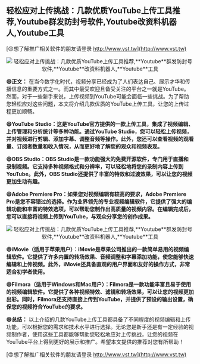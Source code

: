 ## **轻松应对上传挑战：几款优质YouTube上传工具推荐,**Youtube**群发防封号软件,**Youtube**改资料机器人,**Youtube**工具**

[😍想了解推广相关软件的朋友请登录 http://www.vst.tw](http://www.vst.tw)

 <center><img src="https://vst.tw/MP4/tuiguang/png/6.png" alt="轻松应对上传挑战：几款优质YouTube上传工具推荐,**Youtube**群发防封号软件,**Youtube**改资料机器人,**Youtube**工具"></center>

**😄正文：**
在当今数字化时代，视频分享已经成为了人们表达自己、展示才华和传播信息的重要方式之一。而其中最受欢迎且备受关注的平台之一就是YouTube。然而，对于一些新手来说，上传视频到YouTube可能会面临一些挑战。为了帮助您轻松应对这些问题，本文将介绍几款优质的YouTube上传工具，让您的上传过程更加顺畅。

**😄YouTube Studio：这是YouTube官方提供的一款上传工具，集成了视频编辑、上传管理和分析统计等多种功能。通过YouTube Studio，您可以轻松上传视频，并对视频进行剪辑、添加字幕、调整音频等操作。此外，您还可以查看视频的观看量、订阅者数量和收入情况，从而更好地了解您的观众和视频表现。**

**😄OBS Studio：OBS Studio是一款功能强大的免费开源软件，专门用于直播和录制视频。它支持多种视频格式和分辨率，可以轻松地将您的录制内容上传到YouTube。此外，OBS Studio还提供了丰富的特效和过渡效果，可以让您的视频更加生动有趣。**

**😄Adobe Premiere Pro：如果您对视频编辑有较高的要求，Adobe Premiere Pro是您不容错过的选择。作为业界领先的专业视频编辑软件，它提供了强大的编辑功能和丰富的特效选项，可以帮助您制作出高质量的视频内容。在编辑完成后，您可以直接将视频上传到YouTube，与观众分享您的创作成果。**

 <center><img src="https://vst.tw/MP4/tuiguang/png/8.png" alt="轻松应对上传挑战：几款优质YouTube上传工具推荐,**Youtube**群发防封号软件,**Youtube**改资料机器人,**Youtube**工具"></center>

**😄iMovie（适用于苹果用户）：iMovie是苹果公司推出的一款简单易用的视频编辑软件。它提供了许多内置的转场效果、音频调整和字幕添加功能，使您能够快速编辑和上传视频。此外，iMovie还具备直观的用户界面和友好的操作方式，非常适合初学者使用。**

**😄Filmora（适用于Windows和Mac用户）：Filmora是一款功能丰富且易于使用的视频编辑软件。它提供了各种视频特效、滤镜和转场效果，可以让您的视频更加出彩。同时，Filmora还支持直接上传到YouTube，并提供了预设的输出设置，确保您的视频符合YouTube的要求。**

**😄总结：**
以上介绍的几款YouTube上传工具都具备了不同程度的视频编辑和上传功能，可以根据您的需求和技术水平进行选择。无论您是新手还是有一定经验的视频制作者，使用这些工具都能够帮助您轻松地应对上传挑战，让您的视频在YouTube平台上得到更好的展示和推广。希望本文提供的推荐对您有所帮助！

[😍想了解推广相关软件的朋友请登录 http://www.vst.tw](http://www.vst.tw)



